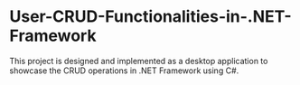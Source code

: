# User-CRUD-Functionalities-in-.NET-Framework
This project is designed and implemented as a desktop application to showcase the CRUD operations in .NET Framework using C#.
